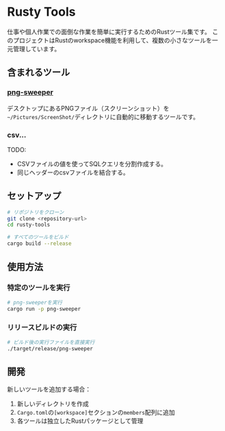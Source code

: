 # Rusty Tools

仕事や個人作業での面倒な作業を簡単に実行するためのRustツール集です。
このプロジェクトはRustのworkspace機能を利用して、複数の小さなツールを一元管理しています。

## 含まれるツール

### [png-sweeper](./png-sweeper/)
デスクトップにあるPNGファイル（スクリーンショット）を`~/Pictures/ScreenShot/`ディレクトリに自動的に移動するツールです。

### csv...
TODO:
- CSVファイルの値を使ってSQLクエリを分割作成する。
- 同じヘッダーのcsvファイルを結合する。


## セットアップ

```bash
# リポジトリをクローン
git clone <repository-url>
cd rusty-tools

# すべてのツールをビルド
cargo build --release
```

## 使用方法

### 特定のツールを実行

```bash
# png-sweeperを実行
cargo run -p png-sweeper
```

### リリースビルドの実行

```bash
# ビルド後の実行ファイルを直接実行
./target/release/png-sweeper
```

## 開発

新しいツールを追加する場合：

1. 新しいディレクトリを作成
2. `Cargo.toml`の`[workspace]`セクションの`members`配列に追加
3. 各ツールは独立したRustパッケージとして管理

